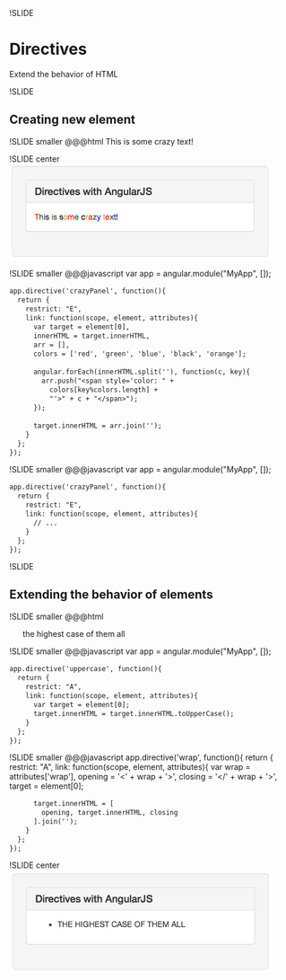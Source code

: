 !SLIDE
# Directives #
Extend the behavior of HTML

!SLIDE
## Creating new element ##

!SLIDE smaller
    @@@html
    <body ng-app="MyApp">
      <crazy-panel>
        This is some crazy text!
      </crazy-panel>
    </body>

!SLIDE center
![crazy_directive](crazy_directive.png)

!SLIDE smaller
    @@@javascript
    var app = angular.module("MyApp", []);

    app.directive('crazyPanel', function(){
      return {
        restrict: "E",
        link: function(scope, element, attributes){
          var target = element[0],
          innerHTML = target.innerHTML,
          arr = [],
          colors = ['red', 'green', 'blue', 'black', 'orange'];

          angular.forEach(innerHTML.split(''), function(c, key){
            arr.push("<span style='color: " +
              colors[key%colors.length] +
              "'>" + c + "</span>");
          });

          target.innerHTML = arr.join('');
        }
      };
    });

!SLIDE smaller
    @@@javascript
    var app = angular.module("MyApp", []);

    app.directive('crazyPanel', function(){
      return {
        restrict: "E",
        link: function(scope, element, attributes){
          // ...
        }
      };
    });

!SLIDE
## Extending the behavior of elements ##

!SLIDE smaller
    @@@html
    <body ng-app="MyApp">
      <ul wrap='li' uppercase>
        the highest case of them all
      </ul>
    </body>

!SLIDE smaller
    @@@javascript
    var app = angular.module("MyApp", []);

    app.directive('uppercase', function(){
      return {
        restrict: "A",
        link: function(scope, element, attributes){
          var target = element[0];
          target.innerHTML = target.innerHTML.toUpperCase();
        }
      };
    });

!SLIDE smaller
    @@@javascript
    app.directive('wrap', function(){
      return {
        restrict: "A",
        link: function(scope, element, attributes){
          var wrap    = attributes['wrap'],
              opening = '<' + wrap + '>',
              closing = '</' + wrap + '>',
              target  = element[0];

          target.innerHTML = [
            opening, target.innerHTML, closing
          ].join('');
        }
      };
    });

!SLIDE center
![a directives](a_directives.png)